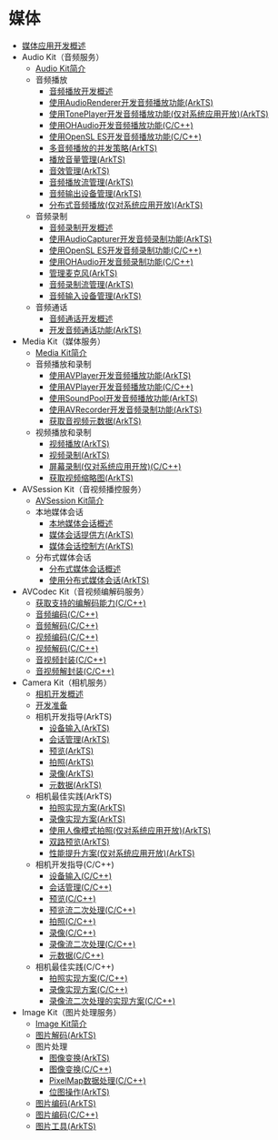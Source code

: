 # 媒体

- [媒体应用开发概述](media-application-overview.md)
- Audio Kit（音频服务）
  - [Audio Kit简介](audio-kit-intro.md)
  - 音频播放
    - [音频播放开发概述](audio-playback-overview.md)
    - [使用AudioRenderer开发音频播放功能(ArkTS)](using-audiorenderer-for-playback.md)
    - [使用TonePlayer开发音频播放功能(仅对系统应用开放)(ArkTS)](using-toneplayer-for-playback.md)
    - [使用OHAudio开发音频播放功能(C/C++)](using-ohaudio-for-playback.md)
    - [使用OpenSL ES开发音频播放功能(C/C++)](using-opensl-es-for-playback.md)
    - [多音频播放的并发策略(ArkTS)](audio-playback-concurrency.md)
    - [播放音量管理(ArkTS)](volume-management.md)
    - [音效管理(ArkTS)](audio-effect-management.md)
    - [音频播放流管理(ArkTS)](audio-playback-stream-management.md)
    - [音频输出设备管理(ArkTS)](audio-output-device-management.md)
    - [分布式音频播放(仅对系统应用开放)(ArkTS)](distributed-audio-playback.md)
  - 音频录制
    - [音频录制开发概述](audio-recording-overview.md)
    - [使用AudioCapturer开发音频录制功能(ArkTS)](using-audiocapturer-for-recording.md)
    - [使用OpenSL ES开发音频录制功能(C/C++)](using-opensl-es-for-recording.md)
    - [使用OHAudio开发音频录制功能(C/C++)](using-ohaudio-for-recording.md)
    - [管理麦克风(ArkTS)](mic-management.md)
    - [音频录制流管理(ArkTS)](audio-recording-stream-management.md)
    - [音频输入设备管理(ArkTS)](audio-input-device-management.md)
  - 音频通话
    - [音频通话开发概述](audio-call-overview.md)
    - [开发音频通话功能(ArkTS)](audio-call-development.md)
- Media Kit（媒体服务）
  - [Media Kit简介](media-kit-intro.md)
  - 音频播放和录制
    - [使用AVPlayer开发音频播放功能(ArkTS)](using-avplayer-for-playback.md)
    - [使用AVPlayer开发音频播放功能(C/C++)](using-ndk-avplayer-for-playerback.md)
    - [使用SoundPool开发音频播放功能(ArkTS)](using-soundpool-for-playback.md)
    - [使用AVRecorder开发音频录制功能(ArkTS)](using-avrecorder-for-recording.md)
    - [获取音视频元数据(ArkTS)](avmetadataextractor.md)
  - 视频播放和录制
    - [视频播放(ArkTS)](video-playback.md)
    - [视频录制(ArkTS)](video-recording.md)
    - [屏幕录制(仅对系统应用开放)(C/C++)](avscreen-capture.md)
    - [获取视频缩略图(ArkTS)](avimagegenerator.md)
- AVSession Kit（音视频播控服务）
  - [AVSession Kit简介](avsession-overview.md)
  - 本地媒体会话
    - [本地媒体会话概述](local-avsession-overview.md)
    - [媒体会话提供方(ArkTS)](using-avsession-developer.md)
    - [媒体会话控制方(ArkTS)](using-avsession-controller.md)
  - 分布式媒体会话
    - [分布式媒体会话概述](distributed-avsession-overview.md)
    - [使用分布式媒体会话(ArkTS)](using-distributed-avsession.md)
- AVCodec Kit（音视频编解码服务）
  - [获取支持的编解码能力(C/C++)](obtain-supported-codecs.md)
  - [音频编码(C/C++)](audio-encoding.md)
  - [音频解码(C/C++)](audio-decoding.md)
  - [视频编码(C/C++)](video-encoding.md)
  - [视频解码(C/C++)](video-decoding.md)
  - [音视频封装(C/C++)](audio-video-encapsulation.md)
  - [音视频解封装(C/C++)](audio-video-decapsulation.md)
- Camera Kit（相机服务）
  - [相机开发概述](camera-overview.md)
  - [开发准备](camera-preparation.md)
  - 相机开发指导(ArkTS)
    - [设备输入(ArkTS)](camera-device-input.md)
    - [会话管理(ArkTS)](camera-session-management.md)
    - [预览(ArkTS)](camera-preview.md)
    - [拍照(ArkTS)](camera-shooting.md)
    - [录像(ArkTS)](camera-recording.md)
    - [元数据(ArkTS)](camera-metadata.md)
  - 相机最佳实践(ArkTS)
    - [拍照实现方案(ArkTS)](camera-shooting-case.md)
    - [录像实现方案(ArkTS)](camera-recording-case.md)
    - [使用人像模式拍照(仅对系统应用开放)(ArkTS)](camera-mode.md)
    - [双路预览(ArkTS)](camera-dual-channel-preview.md)
    - [性能提升方案(仅对系统应用开放)(ArkTS)](camera-performance-improvement.md)
  - 相机开发指导(C/C++)
    - [设备输入(C/C++)](native-camera-device-input.md)
    - [会话管理(C/C++)](native-camera-session-management.md)
    - [预览(C/C++)](native-camera-preview.md)
    - [预览流二次处理(C/C++)](native-camera-preview-imageReceiver.md)
    - [拍照(C/C++)](native-camera-shooting.md)
    - [录像(C/C++)](native-camera-recording.md)
    - [录像流二次处理(C/C++)](native-camera-recording-imageReceiver.md)
    - [元数据(C/C++)](native-camera-metadata.md)
  - 相机最佳实践(C/C++)
    - [拍照实现方案(C/C++)](native-camera-shooting-case.md)
    - [录像实现方案(C/C++)](native-camera-recording-case.md)
    - [录像流二次处理的实现方案(C/C++)](native-camera-recording-case-imageReceiver.md)
- Image Kit（图片处理服务）
  - [Image Kit简介](image-overview.md)
  - [图片解码(ArkTS)](image-decoding.md)
  - 图片处理
    - [图像变换(ArkTS)](image-transformation.md)
    - [图像变换(C/C++)](image-transformation-native.md)
    - [PixelMap数据处理(C/C++)](image-pixelmap-operation-native.md)
    - [位图操作(ArkTS)](image-pixelmap-operation.md)
  - [图片编码(ArkTS)](image-encoding.md)
  - [图片编码(C/C++)](image-encoding-native.md)
  - [图片工具(ArkTS)](image-tool.md)
